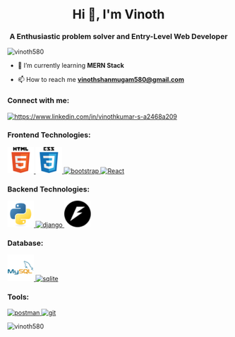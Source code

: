<h1 align="center">Hi 👋, I'm Vinoth</h1>
<h3 align="center">A Enthusiastic problem solver and Entry-Level Web Developer</h3>


<p align="left"> <img src="https://komarev.com/ghpvc/?username=vinoth580&label=Profile%20views&color=0e75b6&style=flat" alt="vinoth580" /> </p>

- 🌱 I’m currently learning **MERN Stack**

- 📫 How to reach me **vinothshanmugam580@gmail.com**

<h3 align="left">Connect with me:</h3>
<p align="left">
<a href="https://www.linkedin.com/in/vinothkumar-s-a2468a209" target="_blank" rel="noreferrer"><img align="center" src="https://upload.wikimedia.org/wikipedia/commons/thumb/8/81/LinkedIn_icon.svg/72px-LinkedIn_icon.svg.png" alt="https://www.linkedin.com/in/vinothkumar-s-a2468a209" height="30" width="40" /></a>
</p>

<h3 align="left">Frontend Technologies:</h3>
  
  <a href="https://www.w3.org/html/" target="_blank" rel="noreferrer"> 
  <img src="https://raw.githubusercontent.com/devicons/devicon/master/icons/html5/html5-original-wordmark.svg" alt="html5" width="60" height="60"/>   </a> 
  
  <a href="https://www.w3schools.com/css/" target="_blank" rel="noreferrer"> 
  <img src="https://raw.githubusercontent.com/devicons/devicon/master/icons/css3/css3-original-wordmark.svg" alt="css3" width="60" height="60"/>     </a> 
  
  <a href="https://upload.wikimedia.org/wikipedia/commons/b/b2/Bootstrap_logo.svg" target="_blank" rel="noreferrer"> 
  <img src="https://upload.wikimedia.org/wikipedia/commons/b/b2/Bootstrap_logo.svg" alt="bootstrap" width="50" height="50"/> </a> 
  
  <a href="https://upload.wikimedia.org/wikipedia/commons/a/a7/React-icon.svg" target="_blank" rel="noreferrer"> 
  <img src="https://upload.wikimedia.org/wikipedia/commons/a/a7/React-icon.svg" alt="React" width="50" height="50"/> </a> 
  
<h3 align="left">Backend Technologies:</h3>
<p align="left"> 
  <a href="https://www.python.org" target="_blank" rel="noreferrer"> <img src="https://raw.githubusercontent.com/devicons/devicon/master/icons/python/python-original.svg" alt="python" width="60" height="60"/> </a><a href="https://www.djangoproject.com/" target="_blank" rel="noreferrer"> <img src="https://cdn.worldvectorlogo.com/logos/django.svg" alt="django" width="60" height="60"/> </a> <a href="https://fastapi.tiangolo.com/" target="_blank" rel="noreferrer"><img src="https://raw.githubusercontent.com/simple-icons/simple-icons/3df8991a88f2433ddaedb0f78a247d5623cd6fe5/icons/fastapi.svg" alt="fast-api" width="60" height="60"/></a>
  
<h3 align="left">Database:</h3>
   <a href="https://www.mysql.com/" target="_blank" rel="noreferrer"> <img src="https://raw.githubusercontent.com/devicons/devicon/master/icons/mysql/mysql-original-wordmark.svg" alt="mysql" width="60" height="60"/> </a> <a href="https://www.sqlite.org/" target="_blank" rel="noreferrer"> <img src="https://www.vectorlogo.zone/logos/sqlite/sqlite-icon.svg" alt="sqlite" width="60" height="60"/> </a>
   
<h3 align="left">Tools:</h3>
  <a href="https://postman.com" target="_blank" rel="noreferrer"> <img src="https://www.vectorlogo.zone/logos/getpostman/getpostman-icon.svg" alt="postman" width="60" height="60"/> </a> 
  <a href="https://git-scm.com/" target="_blank" rel="noreferrer"> <img src="https://www.vectorlogo.zone/logos/git-scm/git-scm-icon.svg" alt="git" width="60" height="60"/> </a> </p>

<p><img align="left" src="https://github-readme-stats.vercel.app/api/top-langs?username=vinoth580&show_icons=true&locale=en&layout=compact" alt="vinoth580" /></p>

